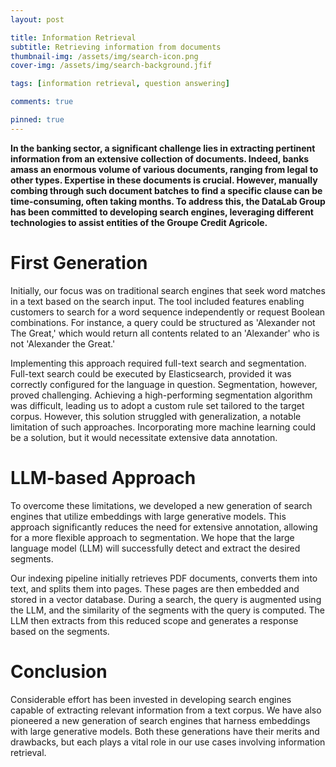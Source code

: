 ```yaml
---
layout: post

title: Information Retrieval
subtitle: Retrieving information from documents
thumbnail-img: /assets/img/search-icon.png
cover-img: /assets/img/search-background.jfif

tags: [information retrieval, question answering]

comments: true

pinned: true
---
```


**In the banking sector, a significant challenge lies in extracting pertinent information from an extensive collection of documents. Indeed, banks amass an enormous volume of various documents, ranging from legal to other types. Expertise in these documents is crucial. However, manually combing through such document batches to find a specific clause can be time-consuming, often taking months. To address this, the DataLab Group has been committed to developing search engines, leveraging different technologies to assist entities of the Groupe Credit Agricole.**

# First Generation

Initially, our focus was on traditional search engines that seek word matches in a text based on the search input. The tool included features enabling customers to search for a word sequence independently or request Boolean combinations. For instance, a query could be structured as 'Alexander not The Great,' which would return all contents related to an 'Alexander' who is not 'Alexander the Great.'

Implementing this approach required full-text search and segmentation. Full-text search could be executed by Elasticsearch, provided it was correctly configured for the language in question. Segmentation, however, proved challenging. Achieving a high-performing segmentation algorithm was difficult, leading us to adopt a custom rule set tailored to the target corpus. However, this solution struggled with generalization, a notable limitation of such approaches. Incorporating more machine learning could be a solution, but it would necessitate extensive data annotation.

# LLM-based Approach

To overcome these limitations, we developed a new generation of search engines that utilize embeddings with large generative models. This approach significantly reduces the need for extensive annotation, allowing for a more flexible approach to segmentation. We hope that the large language model (LLM) will successfully detect and extract the desired segments.

Our indexing pipeline initially retrieves PDF documents, converts them into text, and splits them into pages. These pages are then embedded and stored in a vector database. During a search, the query is augmented using the LLM, and the similarity of the segments with the query is computed. The LLM then extracts from this reduced scope and generates a response based on the segments.

# Conclusion

Considerable effort has been invested in developing search engines capable of extracting relevant information from a text corpus. We have also pioneered a new generation of search engines that harness embeddings with large generative models. Both these generations have their merits and drawbacks, but each plays a vital role in our use cases involving information retrieval.
